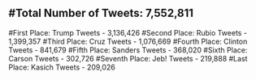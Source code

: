 #Total Number of Tweets: 7,552,811 
---
#First Place: Trump Tweets - 3,136,426
#Second Place: Rubio Tweets - 1,399,357
#Third Place: Cruz Tweets - 1,076,669
#Fourth Place: Clinton Tweets - 841,679
#Fifth Place: Sanders Tweets - 368,020
#Sixth Place: Carson Tweets - 302,726
#Seventh Place: Jeb! Tweets - 219,888
#Last Place: Kasich Tweets - 209,026
